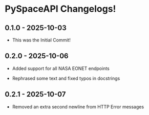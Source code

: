 # PySpaceAPI Changelogs!


## 0.1.0 - 2025-10-03

- This was the Initial Commit!


## 0.2.0 - 2025-10-06

- Added support for all NASA EONET endpoints

- Rephrased some text and fixed typos in docstrings


## 0.2.1 - 2025-10-07

- Removed an extra second newline from HTTP Error messages
